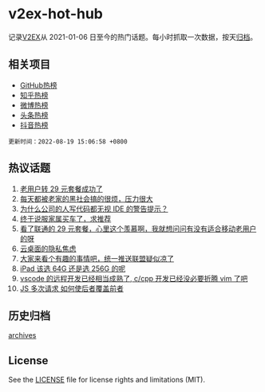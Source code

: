 # v2ex-hot-hub

 记录[V2EX](https://www.v2ex.com/)从 2021-01-06 日至今的热门话题。每小时抓取一次数据，按天[归档](archives)。
 
 ## 相关项目

- [GitHub热榜](https://github.com/snaildev/github-hot-hub)
- [知乎热榜](https://github.com/snaildev/zhihu-hot-hub)
- [微博热榜](https://github.com/snaildev/weibo-hot-hub)
- [头条热榜](https://github.com/snaildev/toutiao-hot-hub)
- [抖音热榜](https://github.com/snaildev/douyin-hot-hub)


 `更新时间：2022-08-19 15:06:58 +0800`

## 热议话题

1. [老用户转 29 元套餐成功了](https://www.v2ex.com/t/873772)
1. [每天都被老家的黑社会搞的很烦，压力很大](https://www.v2ex.com/t/873898)
1. [为什么公司的人写代码都无视 IDE 的警告提示？](https://www.v2ex.com/t/873803)
1. [终于说服家属买车了，求推荐](https://www.v2ex.com/t/873791)
1. [看了联通的 29 元套餐，心里这个羡慕啊，我就想问问有没有适合移动老用户的呀](https://www.v2ex.com/t/873891)
1. [云桌面的隐私焦虑](https://www.v2ex.com/t/873861)
1. [大家来看个有趣的事情吧，统一推送联盟疑似凉了](https://www.v2ex.com/t/873940)
1. [iPad 该选 64G 还是选 256G 的呢](https://www.v2ex.com/t/873885)
1. [vscode 的远程开发已经相当成熟了, c/cpp 开发已经没必要折腾 vim 了吧](https://www.v2ex.com/t/873893)
1. [JS 多次请求 如何使后者覆盖前者](https://www.v2ex.com/t/873784)

## 历史归档

[archives](archives)

## License

See the [LICENSE](LICENSE) file for license rights and limitations (MIT).
